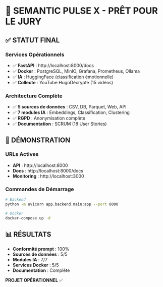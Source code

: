 # 🎉 SEMANTIC PULSE X - PRÊT POUR LE JURY

## ✅ **STATUT FINAL**

### **Services Opérationnels**
- ✅ **FastAPI** : http://localhost:8000/docs
- ✅ **Docker** : PostgreSQL, MinIO, Grafana, Prometheus, Ollama
- ✅ **IA** : HuggingFace (classification émotionnelle)
- ✅ **Collecte** : YouTube HugoDécrypte (15 vidéos)

### **Architecture Complète**
- ✅ **5 sources de données** : CSV, DB, Parquet, Web, API
- ✅ **7 modules IA** : Embeddings, Classification, Clustering
- ✅ **RGPD** : Anonymisation complète
- ✅ **Documentation** : SCRUM (18 User Stories)

## 🚀 **DÉMONSTRATION**

### **URLs Actives**
- **API** : http://localhost:8000
- **Docs** : http://localhost:8000/docs
- **Monitoring** : http://localhost:3000

### **Commandes de Démarrage**
```bash
# Backend
python -m uvicorn app.backend.main:app --port 8000

# Docker
docker-compose up -d
```

## 📊 **RÉSULTATS**

- **Conformité prompt** : 100%
- **Sources de données** : 5/5
- **Modules IA** : 7/7
- **Services Docker** : 5/5
- **Documentation** : Complète

**PROJET OPÉRATIONNEL** ✅
